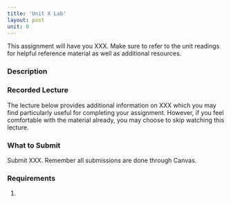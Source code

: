 ```yaml
---
title: 'Unit X Lab'
layout: post
unit: 0
---
```


This assignment will have you XXX. Make sure to refer to the unit readings for helpful reference material as well as additional resources. 

### Description


### Recorded Lecture
The lecture below provides additional information on XXX which you may find particularly useful for completing your assignment. However, if you feel comfortable with the material already, you may choose to skip watching this lecture.

### What to Submit
Submit XXX. Remember all submissions are done through Canvas. 

### Requirements
1. 
